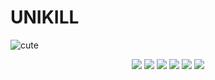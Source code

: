 # UNIKILL
![cute](https://media3.giphy.com/media/v1.Y2lkPTc5MGI3NjExOTNodHQ4NjkyMWZzdjRhaGlud3JzcjN3eTM2NXdzbXRxZTloM3Y2cSZlcD12MV9pbnRlcm5hbF9naWZfYnlfaWQmY3Q9Zw/xKRa4f8OO5jiw/giphy.gif)
<p align="center">
  <img src="https://img.shields.io/badge/HTML-E34F26?style=for-the-badge&logo=html5&logoColor=white" />
  <img src="https://img.shields.io/badge/CSS-1572B6?style=for-the-badge&logo=css3&logoColor=white" />
  <img src="https://img.shields.io/badge/JavaScript-F7DF1E?style=for-the-badge&logo=javascript&logoColor=black" />
  <img src="https://img.shields.io/badge/Python-3776AB?style=for-the-badge&logo=python&logoColor=white" />
  <img src="https://img.shields.io/badge/C%23-239120?style=for-the-badge&logo=c-sharp&logoColor=white" />
  <img src="https://img.shields.io/badge/Linux-FCC624?style=for-the-badge&logo=linux&logoColor=black" />
</p>
